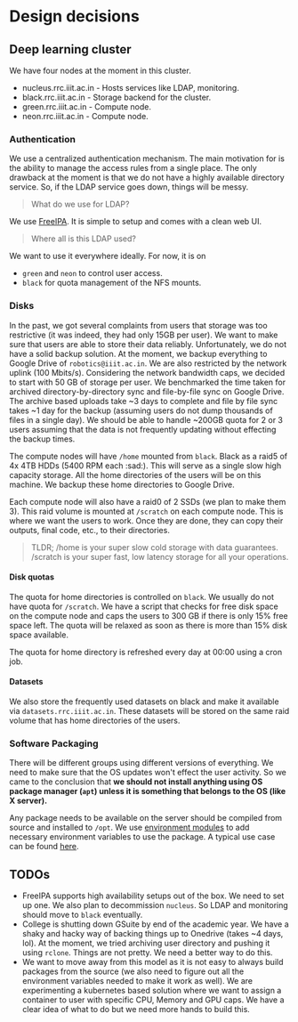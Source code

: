 # Design decisions

## Deep learning cluster
We have four nodes at the moment in this cluster.

- nucleus.rrc.iiit.ac.in - Hosts services like LDAP, monitoring.
- black.rrc.iiit.ac.in - Storage backend for the cluster.
- green.rrc.iiit.ac.in - Compute node.
- neon.rrc.iiit.ac.in - Compute node.

### Authentication
We use a centralized authentication mechanism. The main motivation for is
the ability to manage the access rules from a single place. The only 
drawback at the moment is that we do not have a highly available directory
service. So, if the LDAP service goes down, things will be messy.

> What do we use for LDAP?

We use [FreeIPA](https://www.freeipa.org/page/Main_Page). It is simple to
setup and comes with a clean web UI.

> Where all is this LDAP used?

We want to use it everywhere ideally. For now, it is on

- `green` and `neon` to control user access.
- `black` for quota management of the NFS mounts. 

### Disks
In the past, we got several complaints from users that storage was too
restrictive (it was indeed, they had only 15GB per user). We want to make
sure that users are able to store their data reliably. Unfortunately, we
do not have a solid backup solution. At the moment, we backup everything to
Google Drive of `robotics@iiit.ac.in`. We are also restricted by the network
uplink (100 Mbits/s). Considering the network bandwidth caps, we decided to
start with 50 GB of storage per user. We benchmarked the time taken for
archived directory-by-directory sync and file-by-file sync on Google Drive.
The archive based uploads take ~3 days to complete and file by file
sync takes ~1 day for the backup (assuming users do not dump thousands of
files in a single day). We should be able to handle ~200GB quota for 2 or 3
users assuming that the data is not frequently updating without effecting
the backup times.

The compute nodes will have `/home` mounted from `black`. Black as a raid5
of 4x 4TB HDDs (5400 RPM each :sad:). This will serve as a single slow high
capacity storage. All the home directories of the users will be on this
machine. We backup these home directories to Google Drive.

Each compute node will also have a raid0 of 2 SSDs (we plan to make them 3).
This raid volume is mounted at `/scratch` on each compute node. This is 
where we want the users to work. Once they are done, they can copy their
outputs, final code, etc., to their directories.

> TLDR; /home is your super slow cold storage with data guarantees.
> /scratch is your super fast, low latency storage for all your
> operations.

#### Disk quotas
The quota for home directories is controlled on `black`. We usually do not
have quota for `/scratch`. We have a script that checks for free disk space
on the compute node and caps the users to 300 GB if there is only 15% free
space left. The quota will be relaxed as soon as there is more than 15%
disk space available.

The quota for home directory is refreshed every day at 00:00 using a cron job.

#### Datasets
We also store the frequently used datasets on black and make it available via
`datasets.rrc.iiit.ac.in`. These datasets will be stored on the same
raid volume that has home directories of the users.

### Software Packaging
There will be different groups using different versions of everything. We
need to make sure that the OS updates won't effect the user activity.
So we came to the conclusion that **we should not install anything using OS
package manager (`apt`) unless it is something that belongs to the OS (like
X server).**

Any package needs to be available on the server should be compiled from
source and installed to `/opt`. We use
[environment modules](https://github.com/cea-hpc/modules) to add necessary
environment variables to use the package. A typical use case can be found
[here](../using-servers/packages.md).

## TODOs
- FreeIPA supports high availability setups out of the box. We need to set up
one. We also plan to decommission `nucleus`. So LDAP and monitoring should
move to `black` eventually.
- College is shutting down GSuite by end of the academic year. We have a 
shaky and hacky way of backing things up to Onedrive (takes ~4 days, lol).
At the moment, we tried archiving user directory and pushing it using
`rclone`. Things are not pretty. We need a better way to do this.
- We want to move away from this model as it is not easy to always build
packages from the source (we also need to figure out all the environment
variables needed to make it work as well). We are experimenting a kubernetes
based solution where we want to assign a container to user with specific CPU,
Memory and GPU caps. We have a clear idea of what to do but we need more
hands to build this. 